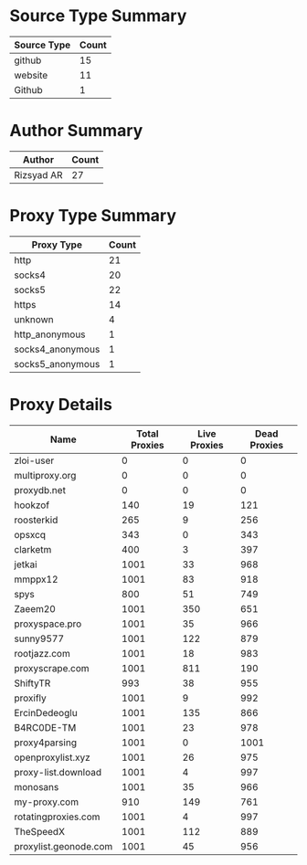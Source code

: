 # Source Type Summary

| Source Type | Count |
|-------------|-------|
| github | 15 |
| website | 11 |
| Github | 1 |


# Author Summary

| Author | Count |
|--------|-------|
| Rizsyad AR | 27 |


# Proxy Type Summary

| Proxy Type | Count |
|------------|-------|
| http | 21 |
| socks4 | 20 |
| socks5 | 22 |
| https | 14 |
| unknown | 4 |
| http_anonymous | 1 |
| socks4_anonymous | 1 |
| socks5_anonymous | 1 |


# Proxy Details

| Name | Total Proxies | Live Proxies | Dead Proxies |
|------|---------------|--------------|---------------|
| zloi-user | 0 | 0 | 0 |
| multiproxy.org | 0 | 0 | 0 |
| proxydb.net | 0 | 0 | 0 |
| hookzof | 140 | 19 | 121 |
| roosterkid | 265 | 9 | 256 |
| opsxcq | 343 | 0 | 343 |
| clarketm | 400 | 3 | 397 |
| jetkai | 1001 | 33 | 968 |
| mmppx12 | 1001 | 83 | 918 |
| spys | 800 | 51 | 749 |
| Zaeem20 | 1001 | 350 | 651 |
| proxyspace.pro | 1001 | 35 | 966 |
| sunny9577 | 1001 | 122 | 879 |
| rootjazz.com | 1001 | 18 | 983 |
| proxyscrape.com | 1001 | 811 | 190 |
| ShiftyTR | 993 | 38 | 955 |
| proxifly | 1001 | 9 | 992 |
| ErcinDedeoglu | 1001 | 135 | 866 |
| B4RC0DE-TM | 1001 | 23 | 978 |
| proxy4parsing | 1001 | 0 | 1001 |
| openproxylist.xyz | 1001 | 26 | 975 |
| proxy-list.download | 1001 | 4 | 997 |
| monosans | 1001 | 35 | 966 |
| my-proxy.com | 910 | 149 | 761 |
| rotatingproxies.com | 1001 | 4 | 997 |
| TheSpeedX | 1001 | 112 | 889 |
| proxylist.geonode.com | 1001 | 45 | 956 |
